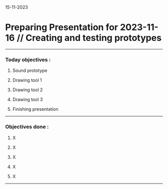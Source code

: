 15-11-2023
# Preparing Presentation for 2023-11-16 // Creating and testing prototypes

---

### Today objectives :

1. Sound prototype

2. Drawing tool 1

3. Drawing tool 2

4. Drawing tool 3

5. Finishing presentation

---

### Objectives done : 

1. X

2. X

3. X

4. X

5. X

---

